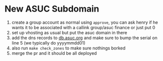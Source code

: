 # New ASUC Subdomain

1. create a group account as normal using `approve`, you can ask henry if he wants it to be associated with a callink group/asuc finance or just put 0
2. set up vhosting as usual but put the asuc domain in there
3. add the dns records to [db.asuc.org](https://github.com/ocf/dns/blob/master/etc/zones/db.asuc.org) and make sure to bump the serial on line 5 (we typically do yyyymmdd01)
4. also run `make check_zones` to make sure nothings borked
5. merge the pr and it should be all deployed